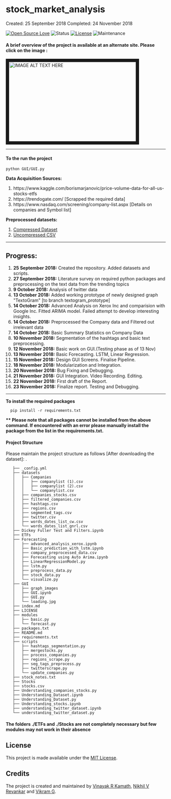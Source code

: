 # stock_market_analysis

Created: 25 September 2018
Completed: 24 November 2018

[![Open Source Love](https://badges.frapsoft.com/os/v1/open-source.svg?v=103)]()
![Status](https://img.shields.io/badge/Status-Inactive-orange.svg)
[![License](https://img.shields.io/badge/license-mit-brightgreen.svg?style=flat)](https://github.com/Turing-Machines-PESU/stock_market_analysis/blob/master/LICENSE)
![Maintenance](https://img.shields.io/badge/Maintained-No-green.svg)

<h4>A brief overview of the project is available at an alternate site. Please click on the image :</h4>
<a href="http://www.youtube.com/watch?feature=player_embedded&v=OMjrD539SFk
" target="_blank"><img src="http://img.youtube.com/vi/OMjrD539SFk/0.jpg" 
alt="IMAGE ALT TEXT HERE" width="400" height="250" border="10" /></a>

----

<h4> To the run the project</h4>

```
python GUI/GUI.py
```

<b>Data Acquisition Sources:</b>
<ol>
  <li>https://www.kaggle.com/borismarjanovic/price-volume-data-for-all-us-stocks-etfs</li>
  <li>https://trendogate.com/     [Scrapped the required data] </li>
  <li>https://www.nasdaq.com/screening/company-list.aspx         [Details on companies and Symbol list]</li>
</ol>

<b>Preprocessed datasets:</b>
<ol>
  <li><a href="https://drive.google.com/file/d/19Srw3pxNe1S01X_Q5qj19ADAh8egwNTl/view?usp=sharing">Compressed Dataset</a></li>
  <li><a href="https://drive.google.com/file/d/1N-FCUykn-t9pmbdBZH9HcUhrmqflgP9a/view?usp=sharing">Uncompressed CSV</a></li>
</ol>

----

<h2>Progress:</h2>
<ol>
  <li> <b>25 September 2018:</b> Created the repository. Added datasets and scripts. </li>
  <li><b>27 September 2018:</b> Literature survey on required python packages and preprocessing on the text data from the trending topics</li>
  <li><b>9 October 2018:</b> Analysis of twitter data</li>
  <li><b>13 October 2018:</b> Added working prototype of newly designed graph "TextoGram" [to branch textogram_prototype]</li>
  <li><b>14 October 2018:</b> Advanced Analysis on Xerox Inc and comparision with Google Inc. Fitted ARIMA model. Failed attempt to develop interesting insights.</li>
  <li><b>14 October 2018:</b> Preprocessed the Company data and Filtered out irrelevant data</li>
  <li><b>14 October 2018:</b> Basic Summary Statistics on Company Data</li>
  <li><b>10 November 2018:</b> Segmentation of the hashtags and basic text preprocessing.</li>
  <li><b>12 November 2018:</b> Basic work on GUI.(Testing phase as of 13 Nov)</li>
  <li><b>13 November 2018:</b> Basic Forecasting. LSTM, Linear Regression.</li>
  <li><b>15 November 2018:</b> Design GUI Screens. Finalise Pipeline.</li>
  <li><b>18 November 2018:</b> Modularization and Integration. </li>
  <li><b>20 November 2018:</b> Bug Fixing and Debugging.</li>
  <li><b>21 November 2018:</b> GUI Integration. Video Recording. Editing.</li>
  <li><b>22 November 2018:</b> First draft of the Report.</li>
  <li><b>23 November 2018:</b> Finalize report. Testing and Debugging.</li>
</ol>

----

<b>To install the required packages</b>
```
  pip install -r requirements.txt
```
<b> ** Please note that all packages cannot be installed from the above command. If encountered with an error please manually install the package from the list in the requirements.txt.</b>

<h4> Project Structure </h4>

Please maintain the project structure as follows [After downloading the dataset]:
        .
 ```
    ├── _config.yml
    ├── datasets
    │   ├── Companies
    │   │   ├── companylist (1).csv
    │   │   ├── companylist (2).csv
    │   │   └── companylist.csv
    │   ├── companies_stocks.csv
    │   ├── filtered_companies.csv
    │   ├── hashtags.csv
    │   ├── regions.csv
    │   ├── segmented_tags.csv
    │   ├── twitter.csv
    │   ├── words_dates_list_cw.csv
    │   └── words_dates_list_gnrl.csv
    ├── Dickey Fuller Test and Filters.ipynb
    ├── ETFs
    ├── Forecasting
    │   ├── advanced_analysis_xerox.ipynb
    │   ├── Basic_prediction_with_lstm.ipynb
    │   ├── company_preprocessed_data.csv
    │   ├── Forecasting using Auto Arima.ipynb
    │   ├── LinearRegressionModel.py
    │   ├── lstm.py
    │   ├── preprocess_data.py
    │   ├── stock_data.py
    │   └── visualize.py
    ├── GUI
    │   ├── graph_images
    │   ├── GUI.ipynb
    │   ├── GUI.py
    │   └── loading.jpg
    ├── index.md
    ├── LICENSE
    ├── modules
    │   ├── basic.py
    │   └── forecast.py
    ├── packages.txt
    ├── README.md
    ├── requirements.txt
    ├── scripts
    │   ├── hashtags_segmentation.py
    │   ├── mergestocks.py
    │   ├── process_companies.py
    │   ├── regions_scrape.py
    │   ├── seg_tags_preprocess.py
    │   ├── twitterscrape.py
    │   └── update_companies.py
    ├── stock_notes.txt
    ├── Stocks
    ├── stocks.csv
    ├── Understanding_companies_stocks.py
    ├── Understanding_Dataset.ipynb
    ├── Understanding_Dataset.py
    ├── Understanding_stocks.ipynb
    ├── understanding_twitter_dataset.ipynb
    └── understanding_twitter_dataset.py
```
<h4> The folders ./ETFs and ./Stocks are not completely necessary but few modules may not work in their absence<h4>
  
## License

This project is made available under the [MIT License](http://www.opensource.org/licenses/mit-license.php).

## Credits

The project is created and maintained by [Vinayak R Kamath](https://github.com/craterkamath), [Nikhil V Revankar](https://github.com/nikhil3198) and [Vikram G](https://github.com/vikramgopal).  
